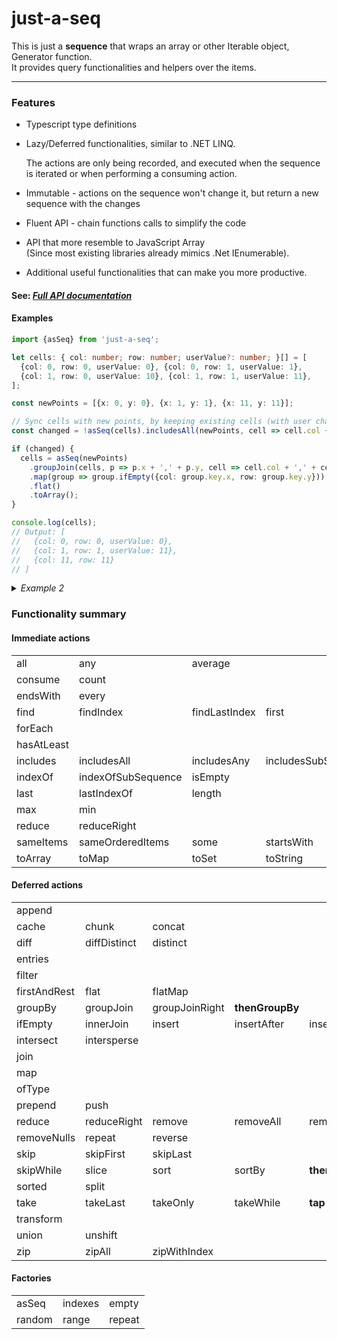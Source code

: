 # just-a-seq

This is just a **sequence** that wraps an array or other Iterable object, Generator function.  
It provides query functionalities and helpers over the items.
___

### Features

* Typescript type definitions
* Lazy/Deferred functionalities, similar to .NET LINQ.

  The actions are only being recorded, and executed when the sequence is iterated or when performing a consuming action.
* Immutable - actions on the sequence won't change it, but return a new sequence with the changes
* Fluent API - chain functions calls to simplify the code
* API that more resemble to JavaScript Array  
  (Since most existing libraries already mimics .Net IEnumerable).
* Additional useful functionalities that can make you more productive.


#### See: *[Full API documentation](https://github.com/barakbbn/just-a-seq/wiki/docs)* 

#### Examples

```typescript
import {asSeq} from 'just-a-seq';

let cells: { col: number; row: number; userValue?: number; }[] = [
  {col: 0, row: 0, userValue: 0}, {col: 0, row: 1, userValue: 1},
  {col: 1, row: 0, userValue: 10}, {col: 1, row: 1, userValue: 11},
];

const newPoints = [{x: 0, y: 0}, {x: 1, y: 1}, {x: 11, y: 11}];

// Sync cells with new points, by keeping existing cells (with user changes) and adding newer
const changed = !asSeq(cells).includesAll(newPoints, cell => cell.col + ',' + cell.row, p => p.x + ',' + p.y);

if (changed) {
  cells = asSeq(newPoints)
    .groupJoin(cells, p => p.x + ',' + p.y, cell => cell.col + ',' + cell.row)
    .map(group => group.ifEmpty({col: group.key.x, row: group.key.y}))
    .flat()
    .toArray();
}

console.log(cells);
// Output: [
//   {col: 0, row: 0, userValue: 0}, 
//   {col: 1, row: 1, userValue: 11},
//   {col: 11, row: 11}
// ]
```

<!-- Example 2 -->
<details>
<summary><i>Example 2</i></summary>

```typescript
const layers = [
  {layerId: 1, name: 'L-01', points: [{x: 0, y: 0, tag: 'center'}, {x: 1, y: 1, tag: 'opt'}], type: 'static'},
  {layerId: 2, name: 'L-02', points: [{x: 0, y: 0, tag: 'relative'}, {x: 2, y: 2, tag: 'opt'}], type: 'static'},
  {layerId: 3, name: 'L-0A', points: [{x: 0, y: 0, tag: 'relative'}, {x: 3, y: 3, tag: 'relative'}], type: 'static'},
  {layerId: 4, name: 'L-0B', points: [{x: 0, y: 0, tag: 'offset'}, {x: 1, y: 1, tag: 'center'}], type: 'float'},
  {layerId: 5, name: 'L---', points: [{x: 0, y: 0, tag: '-'}, {x: 1, y: 1, tag: '-'}], type: 'hidden'}
];

console.log(asSeq(layers)
  .filter(l => l.type !== 'hidden') // None hidden layers
  .flatMap(l => l.points) // Flat all layers' points into a sequence
  .distinct(p => p.x + ',' + p.y) // Remove duplicate points
  .sortBy(p => p.x) // Sort by x then by y
  .thenSortBy(p => p.y)
  .prepend([{x: -1, y: -1, tag: '-'}]) // Add special point at the beginning
  .map(p => `{${p.x},${p.y}}`) // Map each point to string representation
  .toString({start: '[', end: ']'}) // Convert the sequence into string wrapped in brackets
);
// Output: [{-1,-1},{0,0},{1,1},{2,2},{3,3}]
```

</details>

### Functionality summary

#### Immediate actions
|   |   |   |   |   |
|---|---|---|---|---|
|all|any|average|
|consume|count|
|endsWith|every|
|find|findIndex|findLastIndex|first|
|forEach|
|hasAtLeast|
|includes|includesAll|includesAny|includesSubSequence|
|indexOf|indexOfSubSequence|isEmpty|
|last|lastIndexOf|length|
|max|min|
|reduce|reduceRight|
|sameItems|sameOrderedItems|some|startsWith|sum|
|toArray|toMap|toSet|toString|

#### Deferred actions
|   |   |   |   |   |
|---|---|---|---|---|
|append|
|cache|chunk|concat|
|diff|diffDistinct|distinct|
|entries|
|filter|
|firstAndRest|flat|flatMap|
|groupBy|groupJoin|groupJoinRight|**thenGroupBy**|
|ifEmpty|innerJoin|insert|insertAfter|insertBefore|
|intersect|intersperse|
|join|
|map|
|ofType|
|prepend|push|
|reduce|reduceRight|remove|removeAll|removeFalsy|
|removeNulls|repeat|reverse|
|skip|skipFirst|skipLast|
|skipWhile|slice|sort|sortBy|**thenSortBy**|
|sorted|split|
|take|takeLast|takeOnly|takeWhile|**tap**|
|transform|
|union|unshift|
|zip|zipAll|zipWithIndex|


#### Factories
|   |   |   |
|---|---|---|
| asSeq |indexes| empty |
| random| range | repeat|
